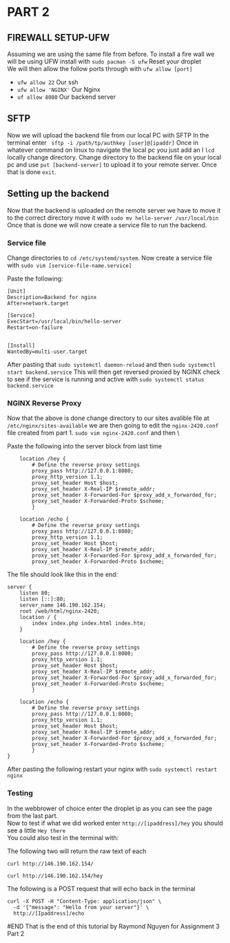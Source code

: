 # PART 2

## FIREWALL SETUP-UFW
Assuming we are using the same file from before. To install a fire wall we will be using UFW install with `sudo pacman -S ufw` 
Reset your droplet \
We will then allow the follow ports  through with `ufw allow [port]` 
- `ufw allow 22` Our ssh
- `ufw allow 'NGINX'` Our Nginx
- `uf allow 8080` Our backend server

## SFTP
Now we will upload the backend file from our local PC with SFTP In the terminal enter ` sftp -i /path/tp/authkey [user]@[ipaddr]` Once in whatever command on linux to navigate the local pc you just add an l `lcd` locally change directory. Change directory to the backend file on your local pc and use `put [backend-server]` to upload it to your remote server. Once that is done `exit`.

## Setting up the backend
Now that the backend is uploaded on the remote server we have to move it to the correct directory move it with `sudo mv hello-server /usr/local/bin`
Once that is done we will now create a service file to run the backend.

### Service file
Change directories to `cd /etc/systemd/system`. Now create a service file with `sudo vim [service-file-name.service]` 

Paste the following:
```
[Unit]
Description=Backend for nginx
After=network.target

[Service]
ExecStart=/usr/local/bin/hello-server
Restart=on-failure


[Install]
WantedBy=multi-user.target
```
After pasting that `sudo systemctl daemon-reload` and then `sudo systemctl start backend.service` This will then get reversed proxied by NGINX check to see if the service is running and active with `sudo systemctl status backend.service`

### NGINX Reverse Proxy

Now that the above is done change directory to our sites avalible file at `/etc/nginx/sites-available` we are then going to edit the `nginx-2420.conf` file created from part 1. `sudo vim nginx-2420.conf` and then \

Paste the following into the server block from last time

```
    location /hey {
        # Define the reverse proxy settings
        proxy_pass http://127.0.0.1:8080;
        proxy_http_version 1.1;
        proxy_set_header Host $host;
        proxy_set_header X-Real-IP $remote_addr;
        proxy_set_header X-Forwarded-For $proxy_add_x_forwarded_for;
        proxy_set_header X-Forwarded-Proto $scheme;
        }

    location /echo {
        # Define the reverse proxy settings
        proxy_pass http://127.0.0.1:8080;
        proxy_http_version 1.1;
        proxy_set_header Host $host;
        proxy_set_header X-Real-IP $remote_addr;
        proxy_set_header X-Forwarded-For $proxy_add_x_forwarded_for;
        proxy_set_header X-Forwarded-Proto $scheme;
```

The file should look like this in the end:
```
server {
    listen 80;
    listen [::]:80;
    server_name 146.190.162.154;
    root /web/html/nginx-2420;
    location / {
        index index.php index.html index.htm;
    }

    location /hey {
        # Define the reverse proxy settings
        proxy_pass http://127.0.0.1:8080;
        proxy_http_version 1.1;
        proxy_set_header Host $host;
        proxy_set_header X-Real-IP $remote_addr;
        proxy_set_header X-Forwarded-For $proxy_add_x_forwarded_for;
        proxy_set_header X-Forwarded-Proto $scheme;
        }

    location /echo {
        # Define the reverse proxy settings
        proxy_pass http://127.0.0.1:8080;
        proxy_http_version 1.1;
        proxy_set_header Host $host;
        proxy_set_header X-Real-IP $remote_addr;
        proxy_set_header X-Forwarded-For $proxy_add_x_forwarded_for;
        proxy_set_header X-Forwarded-Proto $scheme;
        }
}
```
After pasting the following restart your nginx with `sudo systemctl restart nginx`

### Testing
In the webbrower of choice enter the droplet ip as you can see the page from the last part. \
Now to test if what we did worked enter `http://[ipaddress]/hey` you should see a little `Hey there` \
You could also test in the terminal with:

The following two will return the raw text of each
```
curl http://146.190.162.154/ 
```

```
curl http://146.190.162.154/hey
```

The following is a POST request that will echo back in the terminal
```
curl -X POST -H "Content-Type: application/json" \
  -d '{"message": "Hello from your server"}' \
  http://[Ipaddress]/echo
```

#END
That is the end of this tutorial by Raymond Nguyen for Assignment 3 Part 2

